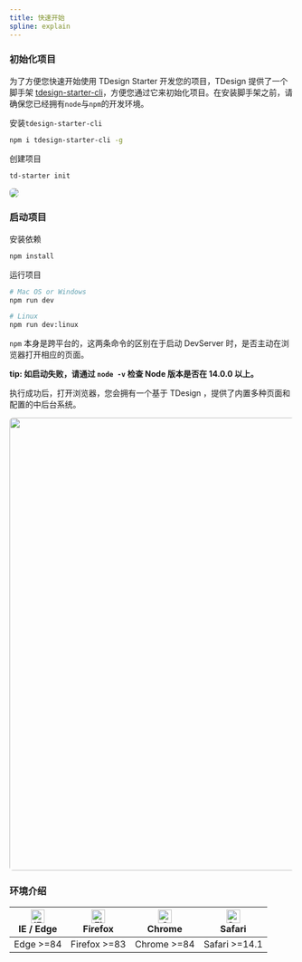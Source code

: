 ```yaml
---
title: 快速开始
spline: explain
---
```


### 初始化项目

为了方便您快速开始使用 TDesign Starter 开发您的项目，TDesign 提供了一个脚手架 [tdesign-starter-cli](https://www.npmjs.com/package/tdesign-starter-cli)，方便您通过它来初始化项目。在安装脚手架之前，请确保您已经拥有`node`与`npm`的开发环境。

安装`tdesign-starter-cli`

```bash
npm i tdesign-starter-cli -g
```

创建项目

```bash
td-starter init
```

<img src="https://tdesign.gtimg.com/starter/starter-cli.png" style="border-radius:6px;border: 1px solid var(--component-border);"/>

### 启动项目

安装依赖

```bash
npm install
```

运行项目

```bash
# Mac OS or Windows
npm run dev

# Linux
npm run dev:linux
```

`npm` 本身是跨平台的，这两条命令的区别在于启动 DevServer 时，是否主动在浏览器打开相应的页面。

**tip: 如启动失败，请通过 `node -v` 检查 Node 版本是否在 14.0.0 以上。**

执行成功后，打开浏览器，您会拥有一个基于 TDesign ，提供了内置多种页面和配置的中后台系统。

<img src="https://tdesign.gtimg.com/starter/starter.png" width="800" style="border-radius:6px;border: 1px solid var(--component-border);"/>

### 环境介绍

| [<img src="https://tdesign.gtimg.com/docs/edge_48x48.png" alt="IE / Edge" width="24px" height="24px" />](http://godban.github.io/browsers-support-badges/)<br/> IE / Edge | [<img src="https://raw.githubusercontent.com/alrra/browser-logos/master/src/firefox/firefox_48x48.png" alt="Firefox" width="24px" height="24px" />](http://godban.github.io/browsers-support-badges/)<br/>Firefox | [<img src="https://tdesign.gtimg.com/docs/chrome_48x48.png" alt="Chrome" width="24px" height="24px" />](http://godban.github.io/browsers-support-badges/)<br/>Chrome | [<img src="https://tdesign.gtimg.com/docs/safari_48x48.png" alt="Safari" width="24px" height="24px" />](http://godban.github.io/browsers-support-badges/)<br/>Safari |
| --- | --- | --- | --- |
| Edge >=84 | Firefox >=83 | Chrome >=84 | Safari >=14.1 |
                                                                         

